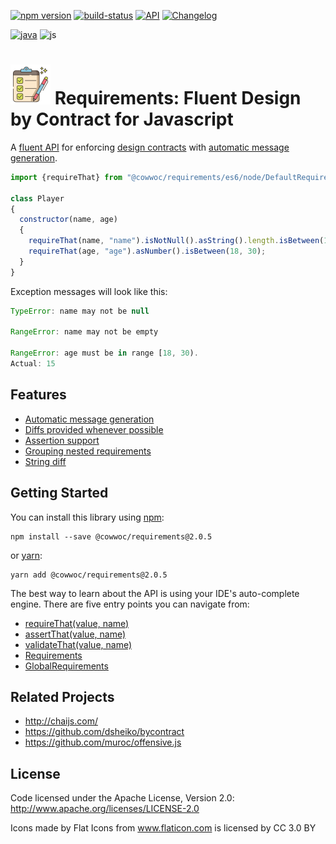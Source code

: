 [![npm version](https://badge.fury.io/js/%40cowwoc%2Frequirements.svg)](https://badge.fury.io/js/%40cowwoc%2Frequirements)
[![build-status](https://github.com/cowwoc/requirements.js/workflows/Build/badge.svg)](https://github.com/cowwoc/requirements.js/actions?query=workflow%3ABuild)
[![API](https://img.shields.io/badge/api_docs-5B45D5.svg)](https://cowwoc.github.io/requirements.js/2.0.5/docs/api/)
[![Changelog](https://img.shields.io/badge/changelog-A345D5.svg)](wiki/Changelog.md)

[![java](https://img.shields.io/badge/languages-java-457FD5.svg)](https://github.com/cowwoc/requirements.java/)
![js](https://img.shields.io/badge/js-black.svg)

# <img src="https://raw.githubusercontent.com/cowwoc/requirements.js/release-2.0.5/wiki/checklist.svg?sanitize=true" width=64 height=64 alt="checklist"> Requirements: Fluent Design by Contract for Javascript

A [fluent API](https://en.wikipedia.org/wiki/Fluent_interface) for enforcing
[design contracts](https://en.wikipedia.org/wiki/Design_by_contract) with [automatic message generation](#usage).

```javascript
import {requireThat} from "@cowwoc/requirements/es6/node/DefaultRequirements.js"

class Player
{
  constructor(name, age)
  {
    requireThat(name, "name").isNotNull().asString().length.isBetween(1, 30);
    requireThat(age, "age").asNumber().isBetween(18, 30);
  }
}
```

Exception messages will look like this:

```javascript
TypeError: name may not be null

RangeError: name may not be empty

RangeError: age must be in range [18, 30).
Actual: 15
```

## Features

* [Automatic message generation](wiki/Features.md#automatic-message-generation)
* [Diffs provided whenever possible](wiki/Features.md#diffs-provided-whenever-possible)
* [Assertion support](wiki/Features.md#assertion-support)
* [Grouping nested requirements](wiki/Features.md#grouping-nested-requirements)
* [String diff](wiki/Features.md#string-diff)

## Getting Started

You can install this library using [npm](https://www.npmjs.com/get-npm):

```
npm install --save @cowwoc/requirements@2.0.5
```

or [yarn](https://yarnpkg.com/en/):

```
yarn add @cowwoc/requirements@2.0.5
```

The best way to learn about the API is using your IDE's auto-complete engine. There are five entry points you can navigate from:

* [requireThat(value, name)](https://cowwoc.github.io/requirements.js/2.0.5/docs/api/module-DefaultRequirements.html#~requireThat)
* [assertThat(value, name)](https://cowwoc.github.io/requirements.js/2.0.5/docs/api/module-DefaultRequirements.html#~assertThat)
* [validateThat(value, name)](https://cowwoc.github.io/requirements.js/2.0.5/docs/api/module-DefaultRequirements.html#~validateThat)
* [Requirements](https://cowwoc.github.io/requirements.js/2.0.5/docs/api/module-Requirements-Requirements.html)
* [GlobalRequirements](https://cowwoc.github.io/requirements.js/2.0.5/docs/api/module-GlobalRequirements-GlobalRequirements.html)

## Related Projects

* http://chaijs.com/
* https://github.com/dsheiko/bycontract
* https://github.com/muroc/offensive.js

## License

Code licensed under the Apache License, Version 2.0: http://www.apache.org/licenses/LICENSE-2.0

Icons made by Flat Icons from www.flaticon.com is licensed by CC 3.0 BY
